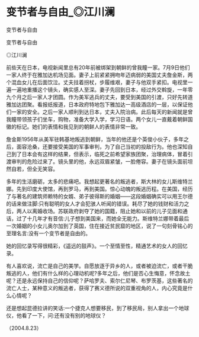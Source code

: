 # 变节者与自由_◎江川澜

变节者与自由

变节者与自由

◎江川澜

前些天在日本，电视新闻里总有20年前被绑架到朝鲜的曾我瞳一家。7月9日他们一家人终于在雅加达机场见面。妻子上前紧紧拥吻年迈病弱的美国丈夫詹金斯，两个混血女儿在后面饮泣。丈夫拄着拐杖，步履维艰，妻子与他双手紧扣。电视里一遍一遍地重播这个镜头，确实感人至深。妻子先回到日本，经过外交斡旋，一年零九个月之后一家人才团圆。作为美军逃兵的丈夫，要受到美国的引渡，只好先转道雅加达团聚。看报纸报道，日本政府特地包下雅加达一高级酒店的一层，以保证他们一家的安全。之后一家人顺利到达日本，丈夫入院治病。此后每天的新闻就是曾我瞳带领孩子们坐车，购物，准备大学入学，学习日语。两个女儿一直戴着朝鲜国徽的标记。她们的表情和我见到的朝鲜人的表情非常一致。

詹金斯1956年从美军驻韩基地叛逃到朝鲜，当年的他还是个英俊小伙子，多年之后，面容沧桑，还要接受美国的军事审判，为了自己当初的投敌行为。他也深知自己到了日本会有这样的结果，但表示，临死之前希望家族团聚，治理病体，冒着引渡审判的危险过来了。镜头里的他，永远双眉紧皱，一脸倦容。妻子在镜头面前坦然自若，但全无笑容。

多年的生活磨砺，太多的悲痛吧。我想起更著名的叛逃者，斯大林的女儿斯维特兰娜。先到印度大使馆，再到罗马，再到美国。惊心动魄的叛逃历程。在美国，经历了与著名的建筑师赖特的女婿、弟子彼得斯的婚姻——这段婚姻确实可以用王尔德的话来做注脚:只有聪明的女人才会犯骇人听闻的错误。耗尽了她的钱财和活力之后，两人以离婚收场。苏联政府剥夺了她的国籍，阻止她和以前的儿子见面和通话，过了十几年才有音信:儿子想到美国来，而她全无能力。斯维特兰娜带着最后一次婚姻的小女儿奥尔加到了英国，住在接近贫民窟的地区，说了一句刻骨铭心的至理名言:没有一个变节者是自由的。

她的回忆录写得很精彩，《遥远的鼓声》。一个至情至性，精通艺术的女人的回忆录。

有人喜欢说，流亡是自己的美学。自愿放逐于异乡的人，或者被迫流亡，或者干脆叛逃的人，他们有什么样的心理动机呢?多年之后，他们是否心生悔意，怀念故土呢？还是永远保持自己的信仰呢？萨哈罗夫、索尔仁尼琴、布罗茨基，这些著名的流亡人士，某种意义的叛逃者，获得了赛义德所说的双重视角的人，内心究竟是什么心情呢？

还是想起昆德拉讲的笑话:一个捷克人想要移民，到了移民局，别人拿出一个地球仪，他看了一下，问:还有没有别的地球仪？

（2004.8.23）